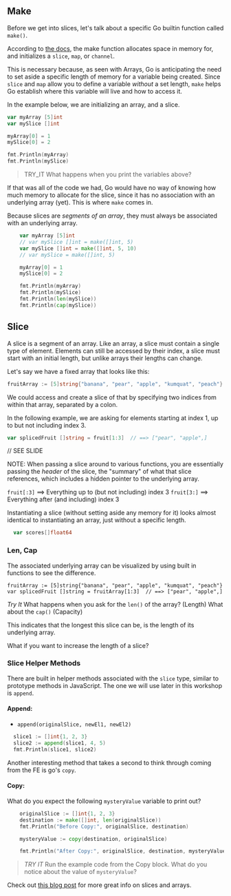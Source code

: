 ## Make

Before we get into slices, let's talk about a specific Go builtin function called
`make()`.

According to [the docs](https://golang.org/pkg/builtin/#make), the make function allocates space in memory for, and initializes a `slice`, `map`, or `channel`.

This is necessary because, as seen with Arrays, Go is anticipating the need to set
aside a specific length of memory for a variable being created. Since `slice`
and `map` allow you to define a variable _without_ a set length, `make` helps Go
establish where this variable will live and how to access it.

In the example below, we are initializing an array, and a slice.

```go
var myArray [5]int
var mySlice []int

myArray[0] = 1
mySlice[0] = 2

fmt.Println(myArray)
fmt.Println(mySlice)
```

> TRY_IT
> What happens when you print the variables above?

If that was all of the code we had, Go would have no way of knowing how much memory to allocate for the slice, since it has no association with an underlying array (yet). This is where `make` comes in. 

Because slices are _segments of an array_, they must always be associated with an underlying array.

```go
	var myArray [5]int
	// var mySlice []int = make([]int, 5)
	var mySlice []int = make([]int, 5, 10)
	// var mySlice = make([]int, 5)

	myArray[0] = 1
	mySlice[0] = 2

	fmt.Println(myArray)
	fmt.Println(mySlice)
	fmt.Println(len(mySlice))
	fmt.Println(cap(mySlice))
```

## Slice

A slice is a segment of an array. Like an array, a slice must contain a single type of element. Elements can still be accessed by their index, a slice must start with an initial length, but unlike arrays their lengths can change.

Let's say we have a fixed array that looks like this:

```go
fruitArray := [5]string{"banana", "pear", "apple", "kumquat", "peach"}
```

We could access and create a slice of that by specifying two indices from within
that array, separated by a colon.

In the following example, we are asking for elements starting at index 1, up to but
not including index 3.

```go
var splicedFruit []string = fruit[1:3]  // ==> ["pear", "apple",]
```

// SEE SLIDE 

NOTE: When passing a slice around to various functions, you are essentially
passing the _header_ of the slice, the "summary" of what that slice references,
which includes a hidden pointer to the underlying array.


`fruit[:3]` ==> Everything up to (but not including) index 3
`fruit[3:]` ==> Everything after (and including) index 3

Instantiating a slice (without setting aside any memory for it) looks almost identical to instantiating an array, just without a specific length.

```go
  var scores[]float64
```


### Len, Cap

The associated underlying array can be visualized by using built in functions to see the difference.

```
fruitArray := [5]string{"banana", "pear", "apple", "kumquat", "peach"}
var splicedFruit []string = fruitArray[1:3]  // ==> ["pear", "apple",]
```

_Try It_
What happens when you ask for the `len()` of the array? (Length)
What about the `cap()` (Capacity)

This indicates that the longest this slice can be, is the length of its
underlying array.


What if you want to increase the length of a slice?



### Slice Helper Methods

There are built in helper methods associated with the `slice` type, similar to
prototype methods in JavaScript. The one we will use later in this workshop is
`append`.

#### Append:

- `append(originalSlice, newEl1, newEl2)`

```go
  slice1 := []int{1, 2, 3}
  slice2 := append(slice1, 4, 5)
  fmt.Println(slice1, slice2)
```

Another interesting method that takes a second to think through coming from the
FE is go's `copy`.

#### Copy:

What do you expect the following `mysteryValue` variable to print out?

```go
	originalSlice := []int{1, 2, 3}
	destination := make([]int, len(originalSlice))
	fmt.Println("Before Copy:", originalSlice, destination)

	mysteryValue := copy(destination, originalSlice)

	fmt.Println("After Copy:", originalSlice, destination, mysteryValue)
```

> _TRY IT_
> Run the example code from the Copy block.
> What do you notice about the value of `mysteryValue`? 

Check out [this blog
post](https://blog.golang.org/go-slices-usage-and-internals) for more great info
on slices and arrays.